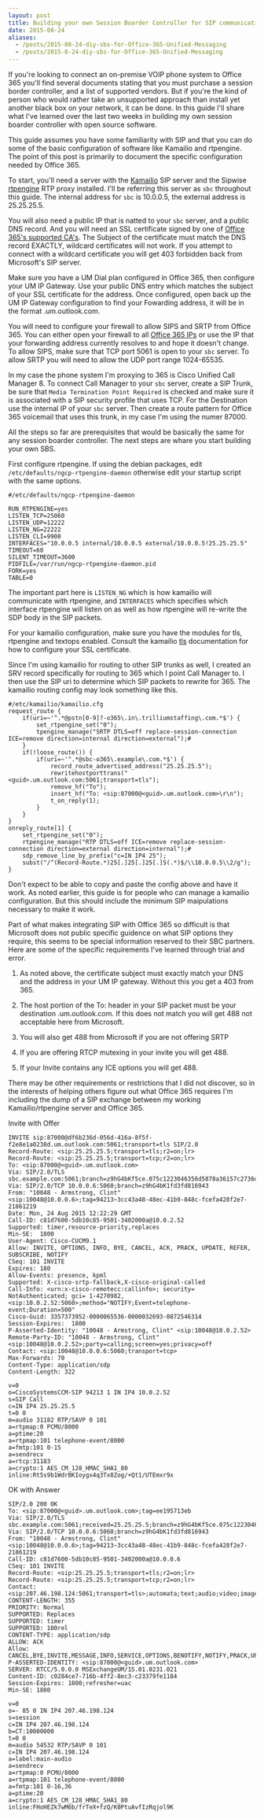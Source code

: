 ```yaml
---
layout: post
title: Building your own Session Boarder Controller for SIP communication with Office 365.
date: 2015-08-24
aliases:
  - /posts/2015-08-24-diy-sbs-for-Office-365-Unified-Messaging
  - /posts/2015-8-24-diy-sbs-for-Office-365-Unified-Messaging
---
```


If you're looking to connect an on-premise VOIP phone system to Office 365 you'll find several documents stating that you must purchase a session border controller, and a list of supported vendors. But if you're the kind of person who would rather take an unsupported approach than install yet another black box on your network, it can be done. In this guide I'll share what I've learned over the last two weeks in building my own session boarder controller with open source software.

This guide assumes you have some familiarity with SIP and that you can do some of the basic configuration of software like Kamailio and rtpengine. The point of this post is primarily to document the specific configuration needed by Office 365.

To start, you'll need a server with the [Kamailio](http://www.kamailio.org) SIP server and the Sipwise [rtpengine](https://github.com/sipwise/rtpengine) RTP proxy installed. I'll be referring this server as `sbc` throughout this guide. The internal address for `sbc` is 10.0.0.5, the external address is 25.25.25.5.

You will also need a public IP that is natted to your `sbc` server, and a public DNS record. And you will need an SSL certificate signed by one of [Office 365's supported CA's](https://support.microsoft.com/en-us/kb/929395). The Subject of the certificate must match the DNS record EXACTLY, wildcard certificates will not work. If you attempt to connect with a wildcard certificate you will get 403 forbidden back from Microsoft's SIP server.

Make sure you have a UM Dial plan configured in Office 365, then configure your UM IP Gateway. Use your public DNS entry which matches the subject of your SSL certificate for the address. Once configured, open back up the UM IP Gateway configuration to find your Fowarding address, it will be in the format <guid>.um.outlook.com.

You will need to configure your firewall to allow SIPS and SRTP from Office 365. You can either open your firewall to all [Office 365 IPs](https://support.office.com/en-us/article/Office-365-URLs-and-IP-address-ranges-8548a211-3fe7-47cb-abb1-355ea5aa88a2?ui=en-US&rs=en-US&ad=US) or use the IP that your forwarding address currently resolves to and hope it doesn't change. To allow SIPS, make sure that TCP port 5061 is open to your `sbc` server. To allow SRTP you will need to allow the UDP port range 1024-65535.

In my case the phone system I'm proxying to 365 is Cisco Unified Call Manager 8. To connect Call Manager to your `sbc` server, create a SIP Trunk, be sure that `Media Termination Point Required` is checked and make sure it is associated with a SIP security profile that uses TCP. For the Destination use the internal IP of your `sbc` server. Then create a route pattern for Office 365 voicemail that uses this trunk, in my case I'm using the numer 87000.

All the steps so far are prerequisites that would be basically the same for any session boarder controller. The next steps are whare you start building your own SBS.

First configure rtpengine. If using the debian packages, edit `/etc/defaults/ngcp-rtpengine-daemon` otherwise edit your startup script with the same options.

```
#/etc/defaults/ngcp-rtpengine-daemon

RUN_RTPENGINE=yes
LISTEN_TCP=25060
LISTEN_UDP=12222
LISTEN_NG=22222
LISTEN_CLI=9900
INTERFACES="10.0.0.5 internal/10.0.0.5 external/10.0.0.5!25.25.25.5"
TIMEOUT=60
SILENT_TIMEOUT=3600
PIDFILE=/var/run/ngcp-rtpengine-daemon.pid
FORK=yes
TABLE=0
```

The important part here is `LISTEN_NG` which is how kamailio will communicate with rtpengine, and `INTERFACES` which specifies which interface rtpengine will listen on as well as how rtpengine will re-write the SDP body in the SIP packets.

For your kamailio configuration, make sure you have the modules for tls, rtpengine and textops enabled. Consult the kamailio [tls](http://kamailio.org/docs/modules/3.4.x/modules/tls.html) documentation for how to configure your SSL certificate.

Since I'm using kamailio for routing to other SIP trunks as well, I created an SRV record specifically for routing to 365 which I point Call Manager to. I then use the SIP uri to determine which SIP packets to rewrite for 365. The kamailio routing config may look something like this.

```
#/etc/kamailio/kamailio.cfg
request_route {
    if(uri=~'^.*@pstn[0-9]?-o365\.in\.trilliumstaffing\.com.*$') {
        set_rtpengine_set("0");
        tpengine_manage("SRTP DTLS=off replace-session-connection ICE=remove direction=internal direction=external");#
    }
    if(!loose_route()) {
        if(uri=~'^.*@sbc-o365\.example\.com.*$') {
            record_route_advertised_address("25.25.25.5");
            rewritehostporttrans("<guid>.um.outlook.com:5061;transport=tls");
            remove_hf("To");
            insert_hf("To: <sip:87000@<guid>.um.outlook.com>\r\n");
            t_on_reply(1);
        }
    }
}
onreply_route[1] {
    set_rtpengine_set("0");
    rtpengine_manage("RTP DTLS=off ICE=remove replace-session-connection direction=external direction=internal");#
    sdp_remove_line_by_prefix("c=IN IP4 25");
    subst("/^(Record-Route.*)25[.]25[.]25[.]5(.*)$/\\10.0.0.5\\2/g");
}
```

Don't expect to be able to copy and paste the config above and have it work. As noted earlier, this guide is for people who can manage a kamailio configuration. But this should include the minimum SIP maipulations necessary to make it work.

Part of what makes integrating SIP with Office 365 so difficult is that Microsoft does not public specific guidence on what SIP options they require, this seems to be special information reserved to their SBC partners. Here are some of the specific requirements I've learned through trial and error.

1. As noted above, the certificate subject must exactly match your DNS and the address in your UM IP gateway. Without this you get a 403 from 365.

2. The host portion of the To: header in your SIP packet must be your destination <guid>.um.outlook.com. If this does not match you will get 488 not acceptable here from Microsoft.

3. You will also get 488 from Microsoft if you are not offering SRTP

4. If you are offering RTCP mutexing in your invite you will get 488.

5. If your Invite contains any ICE options you will get 488.

There may be other requirements or restrictions that I did not discover, so in the interests of helping others figure out what Office 365 requires I'm including the dump of a SIP exchange between my working Kamailio/rtpengine server and Office 365.


Invite with Offer

```
INVITE sip:87000@df6b236d-056d-416a-8f5f-f2e8e1a0238d.um.outlook.com:5061;transport=tls SIP/2.0
Record-Route: <sip:25.25.25.5;transport=tls;r2=on;lr>
Record-Route: <sip:25.25.25.5;transport=tcp;r2=on;lr>
To: <sip:87000@<guid>.um.outlook.com>
Via: SIP/2.0/TLS sbc.example.com:5061;branch=z9hG4bKf5ce.075c1223046356d5878a36157c2736d5.0;i=c
Via: SIP/2.0/TCP 10.0.0.6:5060;branch=z9hG4bK1fd3fd816943
From: "10048 - Armstrong, Clint" <sip:10048@10.0.0.6>;tag=94213~3cc43a48-48ec-41b9-848c-fcefa428f2e7-21861219
Date: Mon, 24 Aug 2015 12:22:29 GMT
Call-ID: c81d7600-5db10c85-9501-3402000a@10.0.2.52
Supported: timer,resource-priority,replaces
Min-SE:  1800
User-Agent: Cisco-CUCM9.1
Allow: INVITE, OPTIONS, INFO, BYE, CANCEL, ACK, PRACK, UPDATE, REFER, SUBSCRIBE, NOTIFY
CSeq: 101 INVITE
Expires: 180
Allow-Events: presence, kpml
Supported: X-cisco-srtp-fallback,X-cisco-original-called
Call-Info: <urn:x-cisco-remotecc:callinfo>; security= NotAuthenticated; gci= 1-4270982, <sip:10.0.2.52:5060>;method="NOTIFY;Event=telephone-event;Duration=500"
Cisco-Guid: 3357373952-0000065536-0000032693-0872546314
Session-Expires:  1800
P-Asserted-Identity: "10048 - Armstrong, Clint" <sip:10048@10.0.2.52>
Remote-Party-ID: "10048 - Armstrong, Clint" <sip:10048@10.0.2.52>;party=calling;screen=yes;privacy=off
Contact: <sip:10048@10.0.0.6:5060;transport=tcp>
Max-Forwards: 70
Content-Type: application/sdp
Content-Length: 322

v=0
o=CiscoSystemsCCM-SIP 94213 1 IN IP4 10.0.2.52
s=SIP Call
c=IN IP4 25.25.25.5
t=0 0
m=audio 31182 RTP/SAVP 0 101
a=rtpmap:0 PCMU/8000
a=ptime:20
a=rtpmap:101 telephone-event/8000
a=fmtp:101 0-15
a=sendrecv
a=rtcp:31183
a=crypto:1 AES_CM_128_HMAC_SHA1_80 inline:Rt5s9b1WdrBKIoygx4q3Tx8Zog/+Qt1/UTEmxr9x
```

OK with Answer

```
SIP/2.0 200 OK
To: <sip:87000@<guid>.um.outlook.com>;tag=ee195713eb
Via: SIP/2.0/TLS sbc.example.com:5061;received=25.25.25.5;branch=z9hG4bKf5ce.075c1223046356d5878a36157c2736d5.0;i=c
Via: SIP/2.0/TCP 10.0.0.6:5060;branch=z9hG4bK1fd3fd816943
From: "10048 - Armstrong, Clint" <sip:10048@10.0.0.6>;tag=94213~3cc43a48-48ec-41b9-848c-fcefa428f2e7-21861219
Call-ID: c81d7600-5db10c85-9501-3402000a@10.0.0.6
CSeq: 101 INVITE
Record-Route: <sip:25.25.25.5;transport=tls;r2=on;lr>
Record-Route: <sip:25.25.25.5;transport=tcp;r2=on;lr>
Contact: <sip:207.46.198.124:5061;transport=tls>;automata;text;audio;video;image
CONTENT-LENGTH: 355
PRIORITY: Normal
SUPPORTED: Replaces
SUPPORTED: timer
SUPPORTED: 100rel
CONTENT-TYPE: application/sdp
ALLOW: ACK
Allow: CANCEL,BYE,INVITE,MESSAGE,INFO,SERVICE,OPTIONS,BENOTIFY,NOTIFY,PRACK,UPDATE
P-ASSERTED-IDENTITY: <sip:87000@<guid>.um.outlook.com>
SERVER: RTCC/5.0.0.0 MSExchangeUM/15.01.0231.021
Content-ID: c0284ce7-716b-4ff2-8ec3-c23379fe1184
Session-Expires: 1800;refresher=uac
Min-SE: 1800

v=0
o=- 85 0 IN IP4 207.46.198.124
s=session
c=IN IP4 207.46.198.124
b=CT:10000000
t=0 0
m=audio 54532 RTP/SAVP 0 101
c=IN IP4 207.46.198.124
a=label:main-audio
a=sendrecv
a=rtpmap:0 PCMU/8000
a=rtpmap:101 telephone-event/8000
a=fmtp:101 0-16,36
a=ptime:20
a=crypto:1 AES_CM_128_HMAC_SHA1_80 inline:FHoHEZk7wM6b/frTeX+fzQ/K0PtuAvfIzRqjol9K
```
